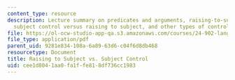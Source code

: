 ```yaml
---
content_type: resource
description: Lecture summary on predicates and arguments, raising-to-subject predicates,
  subject control versus raising to subject, and other types of control of PRO.
file: https://ol-ocw-studio-app-qa.s3.amazonaws.com/courses/24-902-language-and-its-structure-ii-syntax-fall-2003/cee1d8041aa0fa1ffe818df736cc1983_mso12D.pdf
file_type: application/pdf
parent_uid: 9281e834-108a-6a89-63d6-c04f6d8db468
resourcetype: Document
title: Raising to Subject vs. Subject Control
uid: cee1d804-1aa0-fa1f-fe81-8df736cc1983
---
```


